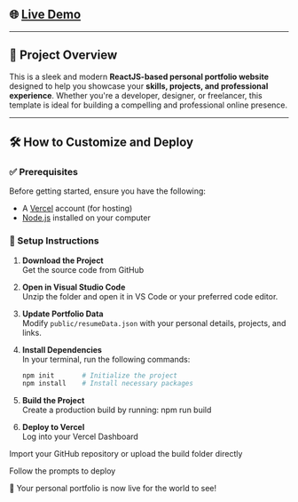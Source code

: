 ## 🌐 [Live Demo](https://tech-swalehas-projects.vercel.app/)

---

## 📄 Project Overview  
This is a sleek and modern **ReactJS-based personal portfolio website** designed to help you showcase your **skills, projects, and professional experience**. Whether you're a developer, designer, or freelancer, this template is ideal for building a compelling and professional online presence.

---

## 🛠 How to Customize and Deploy

### ✅ Prerequisites
Before getting started, ensure you have the following:
- A [Vercel](https://vercel.com/) account (for hosting)
- [Node.js](https://nodejs.org/en/) installed on your computer

### 🔧 Setup Instructions
1. **Download the Project**  
   Get the source code from GitHub
   
2. **Open in Visual Studio Code**  
   Unzip the folder and open it in VS Code or your preferred code editor.

3. **Update Portfolio Data**  
   Modify `public/resumeData.json` with your personal details, projects, and links.

4. **Install Dependencies**  
   In your terminal, run the following commands:
   ```bash
   npm init       # Initialize the project
   npm install    # Install necessary packages
   
5. **Build the Project**  
   Create a production build by running: npm run build

5. **Deploy to Vercel**  
   Log into your Vercel Dashboard

  Import your GitHub repository or upload the build folder directly

  Follow the prompts to deploy


 🎉 Your personal portfolio is now live for the world to see!

